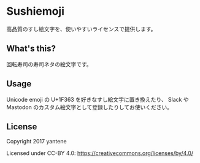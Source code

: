 Sushiemoji
==========

高品質のすし絵文字を、使いやすいライセンスで提供します。

## What's this?

回転寿司の寿司ネタの絵文字です。

## Usage

Unicode emoji の U+1F363 を好きなすし絵文字に置き換えたり、
Slack や Mastodon のカスタム絵文字として登録したりしてお使いください。

## License

Copyright 2017 yantene

Licensed under CC-BY 4.0: https://creativecommons.org/licenses/by/4.0/
